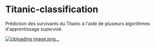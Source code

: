# Titanic-classification
Prédiction des survivants du Titanic à l'aide de plusieurs algorithmes d'apprentissage supervisé.

[![Uploading image.png…]()](https://fr.wikipedia.org/wiki/Naufrage_du_Titanic#/media/Fichier:St%C3%B6wer_Titanic.jpg)
